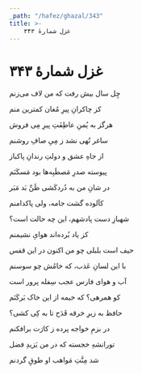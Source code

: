 ```yaml
---
_path: "/hafez/ghazal/343"
title: >-
    غزل شمارهٔ ۳۴۳
---
```

# غزل شمارهٔ ۳۴۳

<div class="b" id="bn1"><div class="m1"><p>چِل سال بیش رفت که من لاف می‌زنم</p></div>
<div class="m2"><p>کز چاکرانِ پیرِ مُغان کمترین منم</p></div></div>
<div class="b" id="bn2"><div class="m1"><p>هرگز به یُمنِ عاطِفَتِ پیرِ مِی فروش</p></div>
<div class="m2"><p>ساغر تُهی نشد ز مِیِ صافِ روشنم</p></div></div>
<div class="b" id="bn3"><div class="m1"><p>از جاهِ عشق و دولتِ رندانِ پاکباز</p></div>
<div class="m2"><p>پیوسته صدرِ مَصطَبِه‌ها بود مَسکَنَم</p></div></div>
<div class="b" id="bn4"><div class="m1"><p>در شانِ من به دُردکَشی ظَنِّ بَد مَبَر</p></div>
<div class="m2"><p>کآلوده گشت جامه، ولی پاکدامنم</p></div></div>
<div class="b" id="bn5"><div class="m1"><p>شهبازِ دست پادشهم، این چه حالت است؟</p></div>
<div class="m2"><p>کز یاد بُرده‌اند هوایِ نشیمنم</p></div></div>
<div class="b" id="bn6"><div class="m1"><p>حیف است بلبلی چو من اکنون در این قفس</p></div>
<div class="m2"><p>با این لسانِ عَذب، که خامُش چو سوسنم</p></div></div>
<div class="b" id="bn7"><div class="m1"><p>آب و هوای فارس عجب سِفله پرور است</p></div>
<div class="m2"><p>کو همرهی؟ که خیمه از این خاک بَرکَنَم</p></div></div>
<div class="b" id="bn8"><div class="m1"><p>حافظ به زیرِ خرقه قَدَح تا به کِی کشی؟</p></div>
<div class="m2"><p>در بزمِ خواجه پرده ز کارَت برافکنم</p></div></div>
<div class="b" id="bn9"><div class="m1"><p>تورانشهِ خجسته که در من یَزیدِ فضل</p></div>
<div class="m2"><p>شد مِنَّتِ مَواهب او طوقِ گردنم</p></div></div>
